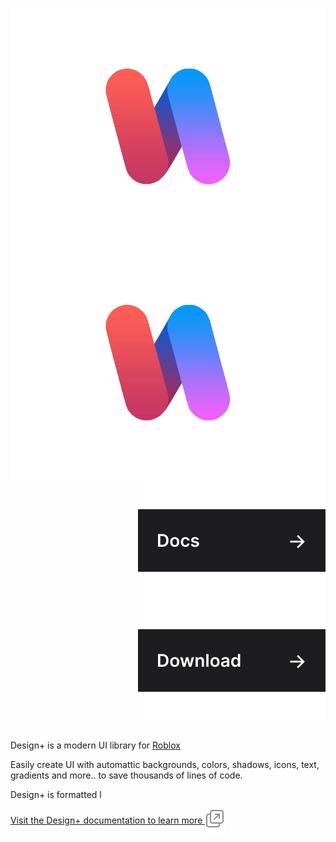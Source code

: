 <img align="left" src="./gh-assets/IMG_0111.png#gh-dark-mode-only" alt="Fusion"><img align="left" src="./gh-assets/IMG_0111.png#gh-light-mode-only" alt="Fusion"><a href="https://unexex.github.io/design-plus/"><img align="right" src="./gh-assets/link-docs.svg" alt="Docs"></a><a href="https://github.com/unexex/design-plus/releases"><img align="right" src="./gh-assets/link-download.svg" alt="Download"></a><img src="./gh-assets/clearfloat.svg">

Design+ is a modern UI library for [Roblox](https://create.roblox.com/)

Easily create UI with automattic backgrounds, colors, shadows, icons, text, gradients and more.. to save thousands of lines of code.

Design+ is formatted l

<a href="https://unexex.github.io/design-plus/">
Visit the Design+ documentation to learn more <img valign="middle" src="./gh-assets/icon-link-extern.svg" alt="(external link)" title="(external link)">
</a>


